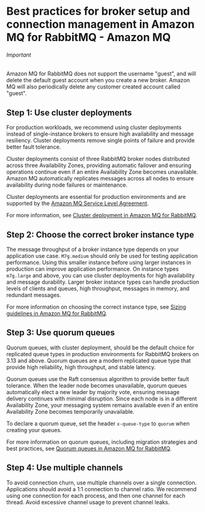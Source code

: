 # Best practices for broker setup and connection management in Amazon MQ for RabbitMQ - Amazon MQ

###### Important

Amazon MQ for RabbitMQ does not support the username "guest", and will delete the default guest account when you create a new broker. Amazon MQ will also periodically delete any customer created account called "guest".

## Step 1: Use cluster deployments

For production workloads, we recommend using cluster deployments instead of single-instance brokers to ensure high availability and message resiliency. Cluster deployments remove single points of failure and provide better fault tolerance.

Cluster deployments consist of three RabbitMQ broker nodes distributed across three Availability Zones, providing automatic failover and ensuring operations continue even if an entire Availability Zone becomes unavailable. Amazon MQ automatically replicates messages across all nodes to ensure availability during node failures or maintenance.

Cluster deployments are essential for production environments and are supported by the [Amazon MQ Service Level Agreement](https://aws.amazon.com/https://aws.amazon.com/amazon-mq/sla/).

For more information, see [Cluster deployment in Amazon MQ for RabbitMQ](https://docs.aws.amazon.com/amazon-mq/latest/developer-guide/rabbitmq-broker-architecture.html#rabbitmq-broker-architecture-cluster).

## Step 2: Choose the correct broker instance type

The message throughput of a broker instance type depends on your application use case. `M7g.medium` should only be used for testing application performance. Using this smaller instance before using larger instances in production can improve application performance. On instance types `m7g.large` and above, you can use cluster deployments for high availability and message durability. Larger broker instance types can handle production levels of clients and queues, high throughput, messages in memory, and redundant messages.

For more information on choosing the correct instance type, see [Sizing guidelines in Amazon MQ for RabbitMQ](https://docs.aws.amazon.com/amazon-mq/latest/developer-guide/rabbitmq-sizing-guidelines.html).

## Step 3: Use quorum queues

Quorum queues, with cluster deployment, should be the default choice for replicated queue types in production environments for RabbitMQ brokers on 3.13 and above. Quorum queues are a modern replicated queue type that provide high reliability, high throughput, and stable latency.

Quorum queues use the Raft consensus algorithm to provide better fault tolerance. When the leader node becomes unavailable, quorum queues automatically elect a new leader by majority vote, ensuring message delivery continues with minimal disruption. Since each node is in a different Availability Zone, your messaging system remains available even if an entire Availability Zone becomes temporarily unavailable.

To declare a quorum queue, set the header `x-queue-type` to `quorum` when creating your queues.

For more information on quorum queues, including migration strategies and best practices, see [Quorum queues in Amazon MQ for RabbitMQ](https://docs.aws.amazon.com/amazon-mq/latest/developer-guide/quorum-queues.html).

## Step 4: Use multiple channels

To avoid connection churn, use multiple channels over a single connection. Applications should avoid a 1:1 connection to channel ratio. We recommend using one connection for each process, and then one channel for each thread. Avoid excessive channel usage to prevent channel leaks.

